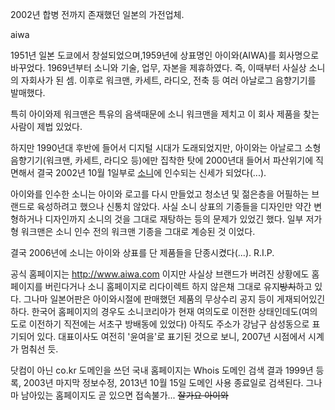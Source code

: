2002년 합병 전까지 존재했던 일본의 가전업체.

aiwa

1951년 일본 도쿄에서 창설되었으며,1959년에 상표명인 아이와(AIWA)를 회사명으로 바꾸었다. 1969년부터 소니와 기술, 업무,
자본을 제휴하였다. 즉, 이때부터 사실상 소니의 자회사가 된 셈. 이후로 워크맨, 카세트, 라디오, 전축 등 여러 아날로그 음향기기를
발매했다.

특히 아이와제 워크맨은 특유의 음색때문에 소니 워크맨을 제치고 이 회사 제품을 찾는 사람이 제법 있었다.

하지만 1990년대 후반에 들어서 디지털 시대가 도래되었지만, 아이와는 아날로그 소형 음향기기(워크맨, 카세트, 라디오 등)에만 집착한 탓에
2000년대 들어서 파산위기에 직면해서 결국 2002년 10월 1일부로 [소니](%EC%86%8C%EB%8B%88.md)에 인수되는
신세가 되었다(...).

아이와를 인수한 소니는 아이와 로고를 다시 만들었고 청소년 및 젊은층을 어필하는 브랜드로 육성하려고 했으나 신통치 않았다. 사실 소니 상표의
기종들을 디자인만 약간 변형하거나 디자인까지 소니의 것을 그대로 재탕하는 등의 문제가 있었긴 했다. 일부 저가형 워크맨은 소니 인수 전의
워크맨 기종을 그대로 계승된 것 이었다.

결국 2006년에 소니는 아이와 상표를 단 제품들을 단종시켰다(...). R.I.P.

공식 홈페이지는 <http://www.aiwa.com> 이지만 사실상 브랜드가 버려진 상황에도 홈페이지를 버린다거나 소니 홈페이지로
리다이렉트 하지 않은채 그대로 유지<del>방치</del>하고 있다. 그나마 일본어판은 아이와시절에 판매했던 제품의 무상수리 공지 등이
게재되어있긴 하다. 한국어 홈페이지의 경우도 소니코리아가 현재 여의도로 이전한 상태인데도(여의도로 이전하기 직전에는 서초구 방배동에 있었다)
아직도 주소가 강남구 삼성동으로 표기되어 있다. 대표이사도 여전히 '윤여을'로 표기된 것으로 보니, 2007년 시점에서 시계가 멈춰선 듯.

닷컴이 아닌 co.kr 도메인을 쓰던 국내 홈페이지는 Whois 도메인 검색 결과 1999년 등록, 2003년 마지막 정보수정, 2013년
10월 15일 도메인 사용 종료일로 검색된다. 그나마 남아있는 홈페이지도 곧 있으면 접속불가... <del>잘가요 아이와</del>

